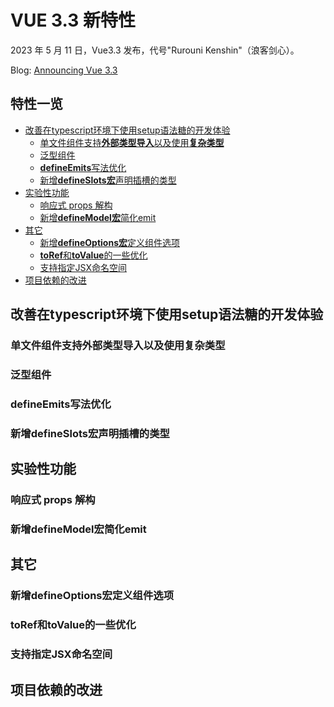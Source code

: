 # VUE 3.3 新特性

2023 年 5 月 11 日，Vue3.3 发布，代号"Rurouni Kenshin"（浪客剑心）。

Blog: [Announcing Vue 3.3](https://blog.vuejs.org/posts/vue-3-3#script-setup-typescript-dx-improvements)

## 特性一览

- [改善在typescript环境下使用setup语法糖的开发体验](#改善在typescript环境下使用setup语法糖的开发体验)
  - [单文件组件支持**外部类型导入**以及使用**复杂类型**](#单文件组件支持外部类型导入以及使用复杂类型)
  - [泛型组件](#泛型组件)
  - [**defineEmits**写法优化](#defineemits写法优化)
  - [新增**defineSlots宏**声明插槽的类型](#新增defineslots宏声明插槽的类型)
- [实验性功能](#实验性功能)
  - [响应式 props 解构](#响应式-props-解构)
  - [新增**defineModel宏**简化emit](#新增definemodel宏简化emit)
- [其它](#其它)
  - [新增**defineOptions宏**定义组件选项](#新增defineoptions宏定义组件选项)
  - [**toRef**和**toValue**的一些优化](#toref和tovalue的一些优化)
  - [支持指定JSX命名空间](#支持指定jsx命名空间)
- [项目依赖的改进](#项目依赖的改进)

## 改善在typescript环境下使用setup语法糖的开发体验

### 单文件组件支持**外部类型导入**以及使用**复杂类型**

### 泛型组件

### **defineEmits**写法优化

### 新增**defineSlots宏**声明插槽的类型

## 实验性功能

### 响应式 props 解构

### 新增**defineModel宏**简化emit

## 其它

### 新增**defineOptions宏**定义组件选项

### **toRef**和**toValue**的一些优化

### 支持指定JSX命名空间

## 项目依赖的改进